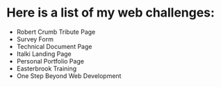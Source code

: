 # Here is a list of my web challenges:
- Robert Crumb Tribute Page
- Survey Form
- Technical Document Page
- Italki Landing Page
- Personal Portfolio Page
- Easterbrook Training
- One Step Beyond Web Development
